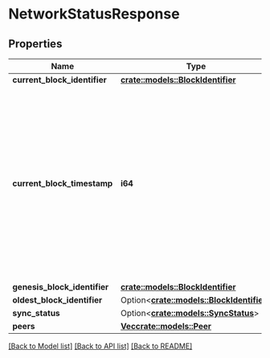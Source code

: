# NetworkStatusResponse

## Properties

Name | Type | Description | Notes
------------ | ------------- | ------------- | -------------
**current_block_identifier** | [**crate::models::BlockIdentifier**](BlockIdentifier.md) |  | 
**current_block_timestamp** | **i64** | The timestamp of the block in milliseconds since the Unix Epoch. The timestamp is stored in milliseconds because some blockchains produce blocks more often than once a second.  | 
**genesis_block_identifier** | [**crate::models::BlockIdentifier**](BlockIdentifier.md) |  | 
**oldest_block_identifier** | Option<[**crate::models::BlockIdentifier**](BlockIdentifier.md)> |  | [optional]
**sync_status** | Option<[**crate::models::SyncStatus**](SyncStatus.md)> |  | [optional]
**peers** | [**Vec<crate::models::Peer>**](Peer.md) |  | 

[[Back to Model list]](../README.md#documentation-for-models) [[Back to API list]](../README.md#documentation-for-api-endpoints) [[Back to README]](../README.md)


